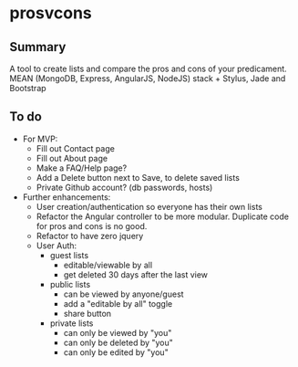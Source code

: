 prosvcons
=========

Summary
-------
A tool to create lists and compare the pros and cons of your predicament. MEAN (MongoDB, Express, AngularJS, NodeJS)
stack + Stylus, Jade and Bootstrap


To do
-----
- For MVP:
    - Fill out Contact page
    - Fill out About page
    - Make a FAQ/Help page?
    - Add a Delete button next to Save, to delete saved lists
    - Private Github account? (db passwords, hosts)
- Further enhancements:
    - User creation/authentication so everyone has their own lists
    - Refactor the Angular controller to be more modular.  Duplicate code for pros and cons is no good.
    - Refactor to have zero jquery
    - User Auth:
        - guest lists
            - editable/viewable by all
            - get deleted 30 days after the last view
        - public lists
            - can be viewed by anyone/guest
            - add a "editable by all" toggle
            - share button
        - private lists
            - can only be viewed by "you"
            - can only be deleted by "you"
            - can only be edited by "you"
